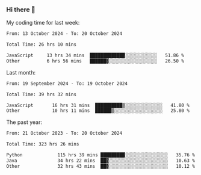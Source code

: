 ### Hi there 👋

My coding time for last week:

<!--START_SECTION:week-->

```txt
From: 13 October 2024 - To: 20 October 2024

Total Time: 26 hrs 10 mins

JavaScript     13 hrs 34 mins  █████████████░░░░░░░░░░░░   51.86 %
Other          6 hrs 56 mins   ██████▓░░░░░░░░░░░░░░░░░░   26.50 %
```

<!--END_SECTION:week-->

Last month:

<!--START_SECTION:month-->

```txt
From: 19 September 2024 - To: 19 October 2024

Total Time: 39 hrs 32 mins

JavaScript       16 hrs 31 mins  ██████████▒░░░░░░░░░░░░░░   41.80 %
Other            10 hrs 11 mins  ██████▒░░░░░░░░░░░░░░░░░░   25.80 %
```

<!--END_SECTION:month-->

The past year:

<!--START_SECTION:year-->

```txt
From: 21 October 2023 - To: 20 October 2024

Total Time: 323 hrs 26 mins

Python             115 hrs 39 mins █████████░░░░░░░░░░░░░░░░   35.76 %
Java               34 hrs 22 mins  ██▓░░░░░░░░░░░░░░░░░░░░░░   10.63 %
Other              32 hrs 43 mins  ██▓░░░░░░░░░░░░░░░░░░░░░░   10.12 %
```

<!--END_SECTION:year-->
